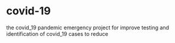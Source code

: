 # covid-19
the covid_19 pandemic emergency project for improve testing and identification of covid_19 cases to reduce
